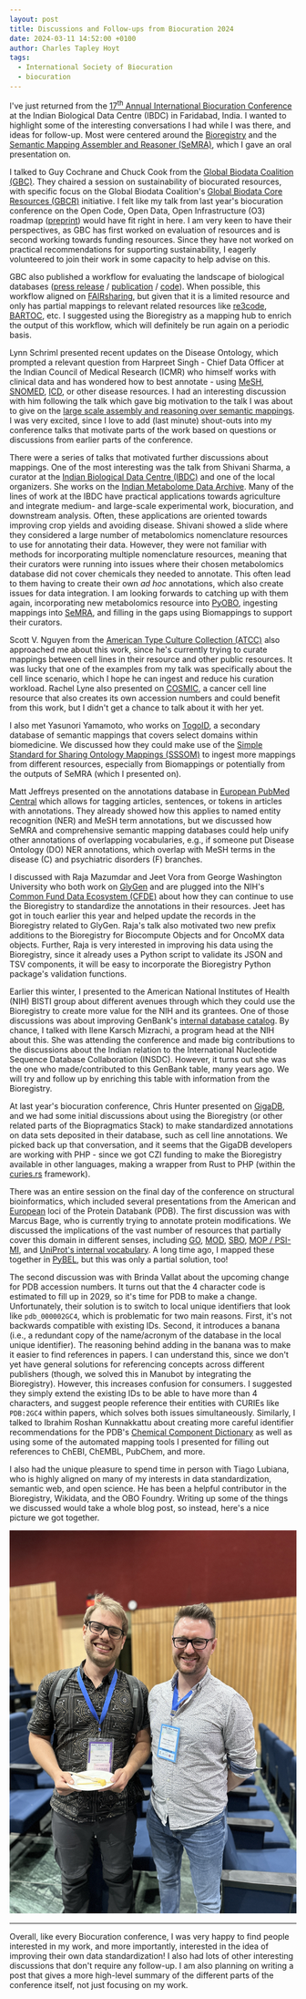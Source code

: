 ```yaml
---
layout: post
title: Discussions and Follow-ups from Biocuration 2024
date: 2024-03-11 14:52:00 +0100
author: Charles Tapley Hoyt
tags:
  - International Society of Biocuration
  - biocuration
---
```


I've just returned from the
<a href="https://ibdc.rcb.res.in/biocuration2024/">17<sup>th</sup> Annual
International Biocuration Conference</a> at the Indian Biological Data Centre
(IBDC) in Faridabad, India. I wanted to highlight some of the interesting
conversations I had while I was there, and ideas for follow-up. Most were
centered around the [Bioregistry](https://bioregistry.io) and the
[Semantic Mapping Assembler and Reasoner (SeMRA)](https://github.com/biopragmatics/semra),
which I gave an oral presentation on.

I talked to Guy Cochrane and Chuck Cook from the
[Global Biodata Coalition (GBC)](https://globalbiodata.org/). They chaired a
session on sustainability of biocurated resources, with specific focus on the
Global Biodata Coalition's
[Global Biodata Core Resources (GBCR)](https://globalbiodata.org/what-we-do/global-core-biodata-resources/)
initiative. I felt like my talk from last year's biocuration conference on the
Open Code, Open Data, Open Infrastructure (O3) roadmap
([preprint](https://doi.org/10.31219/osf.io/vuzt3)) would have fit right in
here. I am very keen to have their perspectives, as GBC has first worked on
evaluation of resources and is second working towards funding resources. Since
they have not worked on practical recommendations for supporting sustainability,
I eagerly volunteered to join their work in some capacity to help advise on
this.

GBC also published a workflow for evaluating the landscape of biological
databases
([press release](https://globalbiodata.org/what-we-do/global-inventory/) /
[publication](https://doi.org/10.1371/journal.pone.0294812) /
[code](https://github.com/globalbiodata/inventory_2022/)). When possible, this
workflow aligned on
[FAIRsharing](https://bioregistry.io/metaregistry/fairsharing), but given that
it is a limited resource and only has partial mappings to relevant related
resources like [re3code](https://bioregistry.io/metaregistry/re3data),
[BARTOC](https://bioregistry.io/metaregistry/bartoc), etc. I suggested using the
Bioregistry as a mapping hub to enrich the output of this workflow, which will
definitely be run again on a periodic basis.

Lynn Schriml presented recent updates on the Disease Ontology, which prompted a
relevant question from Harpreet Singh - Chief Data Officer at the Indian Council
of Medical Research (ICMR) who himself works with clinical data and has wondered
how to best annotate - using [MeSH](https://bioregistry.io/mesh),
[SNOMED](https://bioregistry.io/snomed), [ICD](https://bioregistry.io/icd11), or
other disease resources. I had an interesting discussion with him following the
talk which gave big motivation to the talk I was about to give on the
[large scale assembly and reasoning over semantic mappings](https://bit.ly/biocuration2024-cth).
I was very excited, since I love to add (last minute) shout-outs into my
conference talks that motivate parts of the work based on questions or
discussions from earlier parts of the conference.

There were a series of talks that motivated further discussions about mappings.
One of the most interesting was the talk from Shivani Sharma, a curator at the
[Indian Biological Data Centre (IBDC)](https://ibdc.rcb.res.in/) and one of the
local organizers. She works on the
[Indian Metabolome Data Archive](https://ibdc.rcb.res.in/imda/). Many of the
lines of work at the IBDC have practical applications towards agriculture and
integrate medium- and large-scale experimental work, biocuration, and downstream
analysis. Often, these applications are oriented towards improving crop yields
and avoiding disease. Shivani showed a slide where they considered a large
number of metabolomics nomenclature resources to use for annotating their data.
However, they were not familiar with methods for incorporating multiple
nomenclature resources, meaning that their curators were running into issues
where their chosen metabolomics database did not cover chemicals they needed to
annotate. This often lead to them having to create their own _ad hoc_
annotations, which also create issues for data integration. I am looking
forwards to catching up with them again, incorporating new metabolomics resource
into [PyOBO](https://github.com/biopragmatics/pyobo), ingesting mappings into
[SeMRA](https://github.com/biopragmatics/semra), and filling in the gaps using
Biomappings to support their curators.

Scott V. Nguyen from the
[American Type Culture Collection (ATCC)](https://bioregistry.io/atcc) also
approached me about this work, since he's currently trying to curate mappings
between cell lines in their resource and other public resources. It was lucky
that one of the examples from my talk was specifically about the cell lince
scenario, which I hope he can ingest and reduce his curation workload. Rachel
Lyne also presented on [COSMIC](https://bioregistry.io/cosmic.cell), a cancer
cell line resource that also creates its own accession numbers and could benefit
from this work, but I didn't get a chance to talk about it with her yet.

I also met Yasunori Yamamoto, who works on [TogoID](https://togoid.dbcls.jp/), a
secondary database of semantic mappings that covers select domains within
biomedicine. We discussed how they could make use of the
[Simple Standard for Sharing Ontology Mappings (SSSOM)](https://academic.oup.com/database/article/doi/10.1093/database/baac035/6591806)
to ingest more mappings from different resources, especially from Biomappings or
potentially from the outputs of SeMRA (which I presented on).

Matt Jeffreys presented on the annotations database in
[European PubMed Central](https://europepmc.org/) which allows for tagging
articles, sentences, or tokens in articles with annotations. They already showed
how this applies to named entity recognition (NER) and MeSH term annotations,
but we discussed how SeMRA and comprehensive semantic mapping databases could
help unify other annotations of overlapping vocabularies, e.g., if someone put
Disease Ontology (DO) NER annotations, which overlap with MeSH terms in the
disease (C) and psychiatric disorders (F) branches.

I discussed with Raja Mazumdar and Jeet Vora from George Washington University
who both work on [GlyGen](https://bioregistry.io/glygen) and are plugged into
the NIH's
[Common Fund Data Ecosystem (CFDE)](https://commonfund.nih.gov/dataecosystem)
about how they can continue to use the Bioregistry to standardize the
annotations in their resources. Jeet has got in touch earlier this year and
helped update the records in the Bioregistry related to GlyGen. Raja's talk also
motivated two new prefix additions to the Bioregistry for Biocompute Objects and
for OncoMX data objects. Further, Raja is very interested in improving his data
using the Bioregistry, since it already uses a Python script to validate its
JSON and TSV components, it will be easy to incorporate the Bioregistry Python
package's validation functions.

Earlier this winter, I presented to the American National Institutes of Health
(NIH) BISTI group about different avenues through which they could use the
Bioregistry to create more value for the NIH and its grantees. One of those
discussions was about improving GenBank's
[internal database catalog](https://www.ncbi.nlm.nih.gov/genbank/collab/db_xref/).
By chance, I talked with Ilene Karsch Mizrachi, a program head at the NIH about
this. She was attending the conference and made big contributions to the
discussions about the Indian relation to the International Nucleotide Sequence
Database Collaboration (INSDC). However, it turns out she was the one who
made/contributed to this GenBank table, many years ago. We will try and follow
up by enriching this table with information from the Bioregistry.

At last year's biocuration conference, Chris Hunter presented on
[GigaDB](http://gigadb.org/), and we had some initial discussions about using
the Bioregistry (or other related parts of the Biopragmatics Stack) to make
standardized annotations on data sets deposited in their database, such as cell
line annotations. We picked back up that conversation, and it seems that the
GigaDB developers are working with PHP - since we got CZI funding to make the
Bioregistry available in other languages, making a wrapper from Rust to PHP
(within the [curies.rs](https://github.com/biopragmatics/curies.rs) framework).

There was an entire session on the final day of the conference on structural
bioinformatics, which included several presentations from the American and
[European](https://www.ebi.ac.uk/pdbe) loci of the Protein Databank (PDB). The
first discussion was with Marcus Bage, who is currently trying to annotate
protein modifications. We discussed the implications of the vast number of
resources that partially cover this domain in different senses, including
[GO](https://bioregistry.io/go), [MOD](https://bioregistry.io/mod),
[SBO](https://bioregistry.io/sbo), [MOP / PSI-MI](https://bioregistry.io/mop),
and
[UniProt's internal vocabulary](https://bioregistry.io/registry/uniprot.ptm). A
long time ago, I mapped these together in
[PyBEL](https://github.com/pybel/pybel/blob/ed66f013a77f9cbc513892b0dad1025b8f68bb46/src/pybel/language.py#L346-L582),
but this was only a partial solution, too!

The second discussion was with Brinda Vallat about the upcoming change for PDB
accession numbers. It turns out that the 4 character code is estimated to fill
up in 2029, so it's time for PDB to make a change. Unfortunately, their solution
is to switch to local unique identifiers that look like `pdb_000002GC4`, which
is problematic for two main reasons. First, it's not backwards compatible with
existing IDs. Second, it introduces a banana (i.e., a redundant copy of the
name/acronym of the database in the local unique identifier). The reasoning
behind adding in the banana was to make it easier to find references in papers.
I can understand this, since we don't yet have general solutions for referencing
concepts across different publishers (though, we solved this in Manubot by
integrating the Bioregistry). However, this increases confusion for consumers. I
suggested they simply extend the existing IDs to be able to have more than 4
characters, and suggest people reference their entities with CURIEs like
`PDB:2GC4` within papers, which solves both issues simultaneously. Similarly, I
talked to Ibrahim Roshan Kunnakkattu about creating more careful identifier
recommendations for the PDB's
[Chemical Component Dictionary](https://bioregistry.io/registry/pdb-ccd) as well
as using some of the automated mapping tools I presented for filling out
references to ChEBI, ChEMBL, PubChem, and more.

I also had the unique pleasure to spend time in person with Tiago Lubiana, who
is highly aligned on many of my interests in data standardization, semantic web,
and open science. He has been a helpful contributor in the Bioregistry,
Wikidata, and the OBO Foundry. Writing up some of the things we discussed would
take a whole blog post, so instead, here's a nice picture we got together.

![Charlie Hoyt and Tiago Lubiana](/img/charlie_tiago_march_2024.jpg)

---

Overall, like every Biocuration conference, I was very happy to find people
interested in my work, and more importantly, interested in the idea of improving
their own data standardization! I also had lots of other interesting discussions
that don't require any follow-up. I am also planning on writing a post that
gives a more high-level summary of the different parts of the conference itself,
not just focusing on my work.
